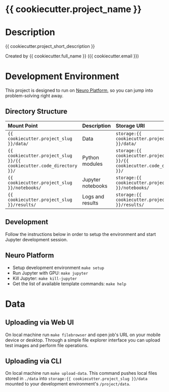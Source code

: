 # {{ cookiecutter.project_name }}

# Description

{{ cookiecutter.project_short_description }}

Created by {{ cookiecutter.full_name }} ({{ cookiecutter.email }})

# Development Environment

This project is designed to run on [Neuro Platform](https://neu.ro), so you can jump into problem-solving right away.

## Directory Structure

| Mount Point                                  | Description           | Storage URI                                                                  |
|:-------------------------------------------- |:--------------------- |:---------------------------------------------------------------------------- |
|`{{ cookiecutter.project_slug }}/data/`                              | Data                  | `storage:{{ cookiecutter.project_slug }}/data/`                              |
|`{{ cookiecutter.project_slug }}/{{ cookiecutter.code_directory }}/` | Python modules        | `storage:{{ cookiecutter.project_slug }}/{{ cookiecutter.code_directory }}/` |
|`{{ cookiecutter.project_slug }}/notebooks/`                         | Jupyter notebooks     | `storage:{{ cookiecutter.project_slug }}/notebooks/`                         |
|`{{ cookiecutter.project_slug }}/results/`                           | Logs and results      | `storage:{{ cookiecutter.project_slug }}/results/`                           |

## Development

Follow the instructions below in order to setup the environment and start Jupyter development session.

## Neuro Platform

* Setup development environment `make setup`
* Run Jupyter with GPU: `make jupyter`
* Kill Jupyter: `make kill-jupyter`
* Get the list of available template commands: `make help`

# Data

## Uploading via Web UI

On local machine run `make filebrowser` and open job's URL on your mobile device or desktop.
Through a simple file explorer interface you can upload test images and perform file operations.

## Uploading via CLI

On local machine run `make upload-data`. This command pushes local files stored in `./data`
into `storage:{{ cookiecutter.project_slug }}/data` mounted to your development environment's `/project/data`.
